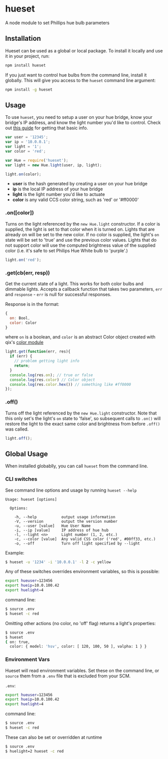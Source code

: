 # hueset

A node module to set Phillips hue bulb parameters

## Installation

Hueset can be used as a global or local package. To install it locally and use it in your project, run:

```bash
npm install hueset
```

If you just want to control hue bulbs from the command line, install it globally. This will give you access to the `hueset` command line argument:

```bash
npm install -g hueset
```

## Usage

To use `hueset`, you need to setup a user on your hue bridge, know your bridge's IP address, and know the light number you'd like to control. Check out [this guide](http://www.developers.meethue.com/documentation/getting-started) for getting that basic info.

```javascript
var user = '12345';
var ip = '10.0.0.1';
var light = '1';
var color = 'red';

var Hue = require('hueset');
var light = new Hue.light(user, ip, light);

light.on(color);
```

* **user** is the hash generated by creating a user on your hue bridge
* **ip** is the local IP address of your hue bridge
* **light** is the light number you'd like to actuate
* **color** is any valid CCS color string, such as 'red' or '#ff0000'

### .on([color])

Turns on the light referenced by the `new Hue.light` constructor. If a color is supplied, the light is set to that color when it is turned on. Lights that are already on will be set to the new color. If no color is supplied, the light's `on` state will be set to 'true' and use the previous color values. Lights that do not support color will use the computed brightness value of the supplied color (i.e. it's safe to set Philips Hue White bulb to 'purple'.)

```javascript
light.on('red');
```

### .get(cb(err, resp))

Get the current state of a light. This works for both color bulbs and dimmable lights. Accepts a callback function that takes two parameters, `err` and `response` - `err` is null for successful responses.

Response is in the format:
```javascript
{
  on: Bool,
  color: Color
}
```

where `on` is a boolean, and `color` is an abstract Color object created with qix's [color module](https://www.npmjs.com/package/color)

```javascript
light.get(function(err, res){
  if (err) {
    // problem getting light info
    return;
  }
  console.log(res.on); // true or false
  console.log(res.color) // Color object
  console.log(res.color.hex()) // something like #ff0000
});
```

### .off()

Turns off the light referenced by the `new Hue.light` constructor. Note that this only set's the light's `on` state to 'false', so subsequent calls to `.on()` will restore the light to the exact same color and brightness from before `.off()` was called.

```javascript
light.off();
```

## Global Usage

When installed globablly, you can call `hueset` from the command line.

### CLI switches

See command line options and usage by running `hueset --help`

```
Usage: hueset [options]

  Options:

    -h, --help           output usage information
    -V, --version        output the version number
    -u, --user [value]   Hue User Name
    -i, --ip [value]     IP address of hue hub
    -l, --light <n>      Light number (1, 2, etc.)
    -c, --color [value]  Any valid CSS color ('red', #00ff33, etc.)
    -o, --off            Turn off light specified by --light
```

Example:

```bash
$ hueset -u '1234' -i '10.0.0.1' -l 2 -c yellow
```

Any of these switches overrides environment variables, so this is possible:

```bash
export hueuser=123456
export hueip=10.0.100.42
export huelight=4
```

command line:

```bash
$ source .env
$ hueset -c red
```

Omitting other actions (no color, no 'off' flag) returns a light's properties:

```bash
$ source .env
$ hueset
{ on: true,
  color: { model: 'hsv', color: [ 120, 100, 50 ], valpha: 1 } }
```

### Environment Vars

Hueset will read environment variables. Set these on the command line, or `source` them from a `.env` file that is excluded from your SCM.

`.env`:

```bash
export hueuser=123456
export hueip=10.0.100.42
export huelight=4
```

command line:

```bash
$ source .env
$ hueset -c red
```

These can also be set or overridden at runtime

```bash
$ source .env
$ huelight=2 hueset -c red
```
